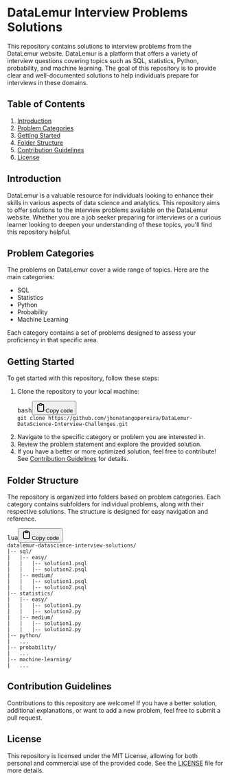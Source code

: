 # DataLemur Interview Problems Solutions

This repository contains solutions to interview problems from the DataLemur website. DataLemur is a platform that offers a variety of interview questions covering topics such as SQL, statistics, Python, probability, and machine learning. The goal of this repository is to provide clear and well-documented solutions to help individuals prepare for interviews in these domains.

## Table of Contents

1. [Introduction](#introduction)
2. [Problem Categories](#problem-categories)
3. [Getting Started](#getting-started)
4. [Folder Structure](#folder-structure)
5. [Contribution Guidelines](#contribution-guidelines)
6. [License](#license)

## Introduction

DataLemur is a valuable resource for individuals looking to enhance their skills in various aspects of data science and analytics. This repository aims to offer solutions to the interview problems available on the DataLemur website. Whether you are a job seeker preparing for interviews or a curious learner looking to deepen your understanding of these topics, you'll find this repository helpful.

## Problem Categories

The problems on DataLemur cover a wide range of topics. Here are the main categories:

* SQL
* Statistics
* Python
* Probability
* Machine Learning

Each category contains a set of problems designed to assess your proficiency in that specific area.

## Getting Started

To get started with this repository, follow these steps:

1. Clone the repository to your local machine:
   <pre><div class="bg-black rounded-md"><div class="flex items-center relative text-gray-200 bg-gray-800 dark:bg-token-surface-primary px-4 py-2 text-xs font-sans justify-between rounded-t-md"><span>bash</span><button class="flex gap-1 items-center"><svg width="24" height="24" viewBox="0 0 24 24" fill="none" xmlns="http://www.w3.org/2000/svg" class="icon-sm"><path fill-rule="evenodd" clip-rule="evenodd" d="M12 4C10.8954 4 10 4.89543 10 6H14C14 4.89543 13.1046 4 12 4ZM8.53513 4C9.22675 2.8044 10.5194 2 12 2C13.4806 2 14.7733 2.8044 15.4649 4H17C18.6569 4 20 5.34315 20 7V19C20 20.6569 18.6569 22 17 22H7C5.34315 22 4 20.6569 4 19V7C4 5.34315 5.34315 4 7 4H8.53513ZM8 6H7C6.44772 6 6 6.44772 6 7V19C6 19.5523 6.44772 20 7 20H17C17.5523 20 18 19.5523 18 19V7C18 6.44772 17.5523 6 17 6H16C16 7.10457 15.1046 8 14 8H10C8.89543 8 8 7.10457 8 6Z" fill="currentColor"></path></svg>Copy code</button></div><div class="p-4 overflow-y-auto"><code class="!whitespace-pre hljs language-bash">git clone https://github.com/jhonatangopereira/DataLemur-DataScience-Interview-Challenges.git
   </code></div></div></pre>
2. Navigate to the specific category or problem you are interested in.
3. Review the problem statement and explore the provided solution.
4. If you have a better or more optimized solution, feel free to contribute! See [Contribution Guidelines](#contribution-guidelines) for details.

## Folder Structure

The repository is organized into folders based on problem categories. Each category contains subfolders for individual problems, along with their respective solutions. The structure is designed for easy navigation and reference.

<pre><div class="bg-black rounded-md"><div class="flex items-center relative text-gray-200 bg-gray-800 dark:bg-token-surface-primary px-4 py-2 text-xs font-sans justify-between rounded-t-md"><span>lua</span><button class="flex gap-1 items-center"><svg width="24" height="24" viewBox="0 0 24 24" fill="none" xmlns="http://www.w3.org/2000/svg" class="icon-sm"><path fill-rule="evenodd" clip-rule="evenodd" d="M12 4C10.8954 4 10 4.89543 10 6H14C14 4.89543 13.1046 4 12 4ZM8.53513 4C9.22675 2.8044 10.5194 2 12 2C13.4806 2 14.7733 2.8044 15.4649 4H17C18.6569 4 20 5.34315 20 7V19C20 20.6569 18.6569 22 17 22H7C5.34315 22 4 20.6569 4 19V7C4 5.34315 5.34315 4 7 4H8.53513ZM8 6H7C6.44772 6 6 6.44772 6 7V19C6 19.5523 6.44772 20 7 20H17C17.5523 20 18 19.5523 18 19V7C18 6.44772 17.5523 6 17 6H16C16 7.10457 15.1046 8 14 8H10C8.89543 8 8 7.10457 8 6Z" fill="currentColor"></path></svg>Copy code</button></div><div class="p-4 overflow-y-auto"><code class="!whitespace-pre hljs language-lua">datalemur-datascience-interview-solutions/
|-- sql/
|   |-- easy/
|   |   |-- solution1.psql
|   |   |-- solution2.psql
|   |-- medium/
|   |   |-- solution1.psql
|   |   |-- solution2.psql
|-- statistics/
|   |-- easy/
|   |   |-- solution1.py
|   |   |-- solution2.py
|   |-- medium/
|   |   |-- solution1.py
|   |   |-- solution2.py
|-- python/
|   ...
|-- probability/
|   ...
|-- machine-learning/
|   ...
</code></div></div></pre>

## Contribution Guidelines

Contributions to this repository are welcome! If you have a better solution, additional explanations, or want to add a new problem, feel free to submit a pull request.

## License

This repository is licensed under the MIT License, allowing for both personal and commercial use of the provided code. See the [LICENSE](./LICENSE) file for more details.
